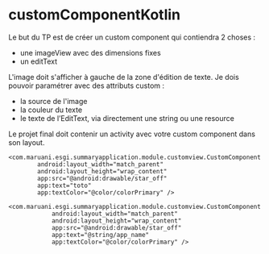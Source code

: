 # customComponentKotlin

Le but du TP est de créer un custom component qui contiendra 2 choses :
* une imageView avec des dimensions fixes
* un editText

L'image doit s'afficher à gauche de la zone d'édition de texte.
Je dois pouvoir paramétrer avec des attributs custom :
* la source de l'image
* la couleur du texte
* le texte de l’EditText, via directement une string ou une resource 

Le projet final doit contenir un activity avec votre custom component dans son layout.

```android
<com.maruani.esgi.summaryapplication.module.customview.CustomComponent
        android:layout_width="match_parent"
        android:layout_height="wrap_content"
        app:src="@android:drawable/star_off"
        app:text="toto"
        app:textColor="@color/colorPrimary" />

<com.maruani.esgi.summaryapplication.module.customview.CustomComponent
            android:layout_width="match_parent"
            android:layout_height="wrap_content"
            app:src="@android:drawable/star_off"
            app:text="@string/app_name"
            app:textColor="@color/colorPrimary" />
 ```
 
